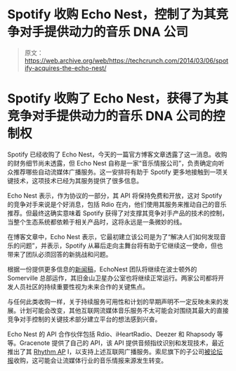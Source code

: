 # Spotify 收购 Echo Nest，控制了为其竞争对手提供动力的音乐 DNA 公司

> 原文：<https://web.archive.org/web/https://techcrunch.com/2014/03/06/spotify-acquires-the-echo-nest/>

# Spotify 收购了 Echo Nest，获得了为其竞争对手提供动力的音乐 DNA 公司的控制权

Spotify 已经收购了 Echo Nest，今天的一篇官方博客文章透露了这一消息。收购的财务细节尚未透露，但 Echo Nest 自称是一家“音乐情报公司”，负责确定向听众推荐哪些自动流媒体广播服务。这一安排将有助于 Spotify 更多地接触到一项关键技术，这项技术已经为其服务提供了很多信息。

Echo Nest 表示，作为协议的一部分，其 API 将保持免费和开放，这对 Spotify 的竞争对手来说是个好消息，包括 Rdio 在内，他们使用其服务来推动自己的音乐推荐。但最终这确实意味着 Spotify 获得了对支撑其竞争对手产品的技术的控制，当整个生态系统都依赖于相关产品时，这将永远是一条微妙的线。

在博客文章中，Echo Nest 表示，它最初建立该公司是为了“解决人们如何发现音乐的问题”，并表示，Spotify 从幕后走向主舞台将有助于它继续这一使命，但也带来了团队必须回答的新挑战和问题。

根据一份提供更多信息的[新闻稿](https://web.archive.org/web/20230404152609/http://the.echonest.com/pressreleases/spotify-acquires-echo-nest/)，EchoNest 团队将继续在波士顿外的 Somerville 总部运作，其旧金山卫星办公室也将继续正常运行。两家公司都将开发人员社区的持续重要性视为未来合作的关键焦点。

与任何此类收购一样，关于持续服务可用性和计划的早期声明不一定反映未来的发展。计划可能会改变，其他互联网流媒体音乐服务不太可能会对围绕其最大的直接竞争对手控制的关键技术部分建立平台的想法感到兴奋。

Echo Nest 的 API 合作伙伴包括 Rdio、iHeartRadio、Deezer 和 Rhapsody 等等。Gracenote 提供了自己的 API，该 API 提供音频指纹识别和发现技术，最近推出了其 [Rhythm AP](https://web.archive.org/web/20230404152609/http://www.gracenote.com/rhythm/) I，以支持上述互联网广播服务。索尼旗下的子公司[被论坛报](https://web.archive.org/web/20230404152609/https://techcrunch.com/2013/12/23/sony-spins-out-gracenote/)收购，这可能会让流媒体行业的音乐情报来源发生转变。